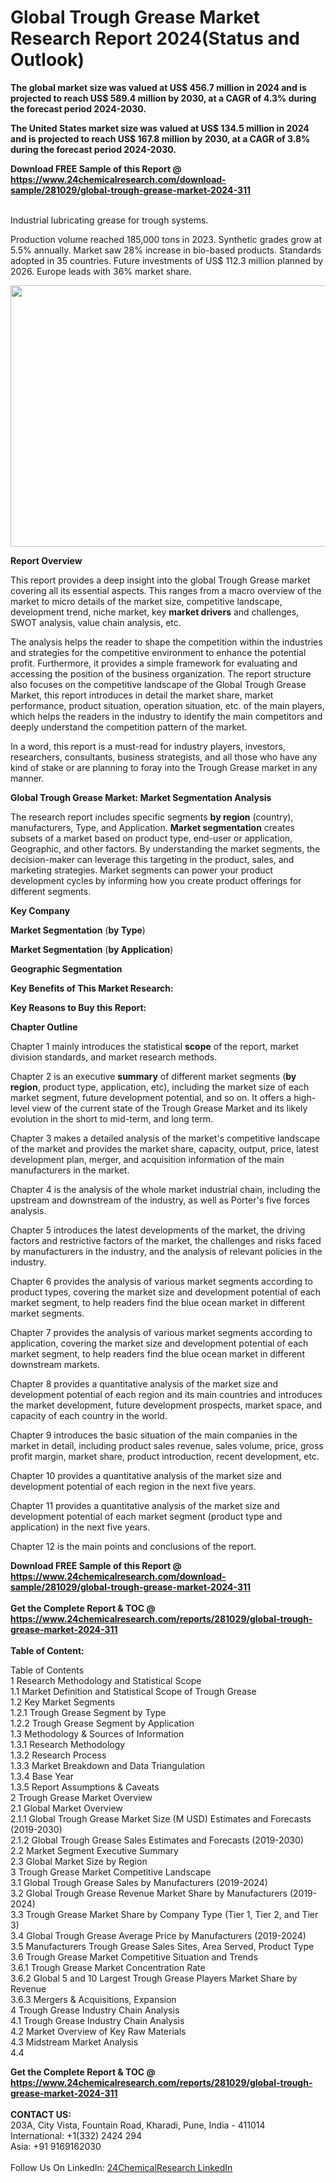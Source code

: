 <h1>Global Trough Grease Market Research Report 2024(Status and Outlook)</h1><p><strong>The global market size was valued at US$ 456.7 million in 2024 and is projected to reach US$ 589.4 million by 2030, at a CAGR of 4.3% during the forecast period 2024-2030.</strong></p><p>
</p><p><strong>The United States market size was valued at US$ 134.5 million in 2024 and is projected to reach US$ 167.8 million by 2030, at a CAGR of 3.8% during the forecast period 2024-2030.</strong></p><div><b>Download FREE Sample of this Report @ 
            <a href="https://www.24chemicalresearch.com/download-sample/281029/global-trough-grease-market-2024-311">
            https://www.24chemicalresearch.com/download-sample/281029/global-trough-grease-market-2024-311</a></b></div><br><p>
</p><p>Industrial lubricating grease for trough systems.</p><p>
</p><p>Production volume reached 185,000 tons in 2023. Synthetic grades grow at 5.5% annually. Market saw 28% increase in bio-based products. Standards adopted in 35 countries. Future investments of US$ 112.3 million planned by 2026. Europe leads with 36% market share.</p><p>
</p><p><img alt="" src="https://24chemicalresearch.com/assets/report-images/GlobalTroughGreaseMarket.png" style="height:418px; width:731px"></p><p>
</p><p><strong>Report Overview</strong></p><p>
</p><p></p><p>
</p><p>This report provides a deep insight into the global Trough Grease market covering all its essential aspects. This ranges from a macro overview of the market to micro details of the market size, competitive landscape, development trend, niche market, key <strong>market drivers</strong> and challenges, SWOT analysis, value chain analysis, etc.</p><p>
</p><p>The analysis helps the reader to shape the competition within the industries and strategies for the competitive environment to enhance the potential profit. Furthermore, it provides a simple framework for evaluating and accessing the position of the business organization. The report structure also focuses on the competitive landscape of the Global Trough Grease Market, this report introduces in detail the market share, market performance, product situation, operation situation, etc. of the main players, which helps the readers in the industry to identify the main competitors and deeply understand the competition pattern of the market.</p><p>
</p><p>In a word, this report is a must-read for industry players, investors, researchers, consultants, business strategists, and all those who have any kind of stake or are planning to foray into the Trough Grease market in any manner.</p><p>
</p><p><strong>Global Trough Grease Market: Market Segmentation Analysis</strong></p><p>
</p><p>The research report includes specific segments <strong>by region</strong> (country), manufacturers, Type, and Application. <strong>Market segmentation</strong> creates subsets of a market based on product type, end-user or application, Geographic, and other factors. By understanding the market segments, the decision-maker can leverage this targeting in the product, sales, and marketing strategies. Market segments can power your product development cycles by informing how you create product offerings for different segments.</p><p>
</p><p><strong>Key Company</strong></p><p>
</p><p>
</p><p><strong>Market Segmentation</strong> (<strong>by Type</strong>)</p><p>
</p><p>
</p><p><strong>Market Segmentation</strong> (<strong>by Application</strong>)</p><p>
</p><p>
</p><p><strong>Geographic Segmentation</strong></p><p>
</p><p>
</p><p><strong>Key Benefits of This Market Research:</strong></p><p>
</p><p>
</p><p><strong>Key Reasons to Buy this Report:</strong></p><p>
</p><p>
</p><p><strong>Chapter Outline</strong></p><p>
</p><p>Chapter 1 mainly introduces the statistical <strong>scope</strong> of the report, market division standards, and market research methods.</p><p>
</p><p>Chapter 2 is an executive <strong>summary</strong> of different market segments (<strong>by region</strong>, product type, application, etc), including the market size of each market segment, future development potential, and so on. It offers a high-level view of the current state of the Trough Grease Market and its likely evolution in the short to mid-term, and long term.</p><p>
</p><p>Chapter 3 makes a detailed analysis of the market's competitive landscape of the market and provides the market share, capacity, output, price, latest development plan, merger, and acquisition information of the main manufacturers in the market.</p><p>
</p><p>Chapter 4 is the analysis of the whole market industrial chain, including the upstream and downstream of the industry, as well as Porter's five forces analysis.</p><p>
</p><p>Chapter 5 introduces the latest developments of the market, the driving factors and restrictive factors of the market, the challenges and risks faced by manufacturers in the industry, and the analysis of relevant policies in the industry.</p><p>
</p><p>Chapter 6 provides the analysis of various market segments according to product types, covering the market size and development potential of each market segment, to help readers find the blue ocean market in different market segments.</p><p>
</p><p>Chapter 7 provides the analysis of various market segments according to application, covering the market size and development potential of each market segment, to help readers find the blue ocean market in different downstream markets.</p><p>
</p><p>Chapter 8 provides a quantitative analysis of the market size and development potential of each region and its main countries and introduces the market development, future development prospects, market space, and capacity of each country in the world.</p><p>
</p><p>Chapter 9 introduces the basic situation of the main companies in the market in detail, including product sales revenue, sales volume, price, gross profit margin, market share, product introduction, recent development, etc.</p><p>
</p><p>Chapter 10 provides a quantitative analysis of the market size and development potential of each region in the next five years.</p><p>
</p><p>Chapter 11 provides a quantitative analysis of the market size and development potential of each market segment (product type and application) in the next five years.</p><p>
</p><p>Chapter 12 is the main points and conclusions of the report.</p><div><b>Download FREE Sample of this Report @ 
            <a href="https://www.24chemicalresearch.com/download-sample/281029/global-trough-grease-market-2024-311">
            https://www.24chemicalresearch.com/download-sample/281029/global-trough-grease-market-2024-311</a></b></div><br><div><b>Get the Complete Report & TOC @ 
            <a href="https://www.24chemicalresearch.com/reports/281029/global-trough-grease-market-2024-311">
            https://www.24chemicalresearch.com/reports/281029/global-trough-grease-market-2024-311</a></b></div><br>
            <b>Table of Content:</b><p>Table of Contents<br />
 1 Research Methodology and Statistical Scope<br />
 1.1 Market Definition and Statistical Scope of Trough Grease<br />
 1.2 Key Market Segments<br />
 1.2.1 Trough Grease Segment by Type<br />
 1.2.2 Trough Grease Segment by Application<br />
 1.3 Methodology & Sources of Information<br />
 1.3.1 Research Methodology<br />
 1.3.2 Research Process<br />
 1.3.3 Market Breakdown and Data Triangulation<br />
 1.3.4 Base Year<br />
 1.3.5 Report Assumptions & Caveats<br />
 2 Trough Grease Market Overview<br />
 2.1 Global Market Overview<br />
 2.1.1 Global Trough Grease Market Size (M USD) Estimates and Forecasts (2019-2030)<br />
 2.1.2 Global Trough Grease Sales Estimates and Forecasts (2019-2030)<br />
 2.2 Market Segment Executive Summary<br />
 2.3 Global Market Size by Region<br />
 3 Trough Grease Market Competitive Landscape<br />
 3.1 Global Trough Grease Sales by Manufacturers (2019-2024)<br />
 3.2 Global Trough Grease Revenue Market Share by Manufacturers (2019-2024)<br />
 3.3 Trough Grease Market Share by Company Type (Tier 1, Tier 2, and Tier 3)<br />
 3.4 Global Trough Grease Average Price by Manufacturers (2019-2024)<br />
 3.5 Manufacturers Trough Grease Sales Sites, Area Served, Product Type<br />
 3.6 Trough Grease Market Competitive Situation and Trends<br />
 3.6.1 Trough Grease Market Concentration Rate<br />
 3.6.2 Global 5 and 10 Largest Trough Grease Players Market Share by Revenue<br />
 3.6.3 Mergers & Acquisitions, Expansion<br />
 4 Trough Grease Industry Chain Analysis<br />
 4.1 Trough Grease Industry Chain Analysis<br />
 4.2 Market Overview of Key Raw Materials<br />
 4.3 Midstream Market Analysis<br />
 4.4 </p><div><b>Get the Complete Report & TOC @ 
            <a href="https://www.24chemicalresearch.com/reports/281029/global-trough-grease-market-2024-311">
            https://www.24chemicalresearch.com/reports/281029/global-trough-grease-market-2024-311</a></b></div><br><b>CONTACT US:</b><br>
            203A, City Vista, Fountain Road, Kharadi, Pune, India - 411014<br>
            International: +1(332) 2424 294<br>
            Asia: +91 9169162030 <br><br>
            Follow Us On LinkedIn: <a href="https://www.linkedin.com/company/24chemicalresearch/">24ChemicalResearch LinkedIn</a>